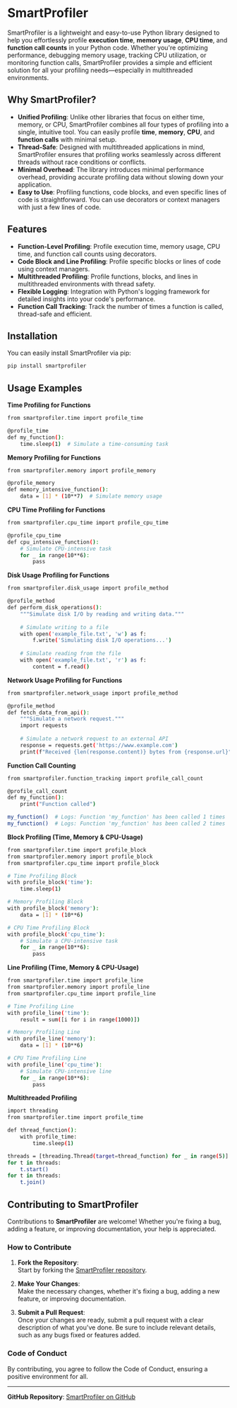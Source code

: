 # SmartProfiler

SmartProfiler is a lightweight and easy-to-use Python library designed to help you effortlessly profile **execution time**, **memory usage**, **CPU time**, and **function call counts** in your Python code. Whether you're optimizing performance, debugging memory usage, tracking CPU utilization, or monitoring function calls, SmartProfiler provides a simple and efficient solution for all your profiling needs—especially in multithreaded environments.
## Why SmartProfiler?

- **Unified Profiling**: Unlike other libraries that focus on either time, memory, or CPU, SmartProfiler combines all four types of profiling into a single, intuitive tool. You can easily profile **time**, **memory**, **CPU**, and **function calls** with minimal setup.
- **Thread-Safe**: Designed with multithreaded applications in mind, SmartProfiler ensures that profiling works seamlessly across different threads without race conditions or conflicts.
- **Minimal Overhead**: The library introduces minimal performance overhead, providing accurate profiling data without slowing down your application.
- **Easy to Use**: Profiling functions, code blocks, and even specific lines of code is straightforward. You can use decorators or context managers with just a few lines of code.

## Features

- **Function-Level Profiling**: Profile execution time, memory usage, CPU time, and function call counts using decorators.
- **Code Block and Line Profiling**: Profile specific blocks or lines of code using context managers.
- **Multithreaded Profiling**: Profile functions, blocks, and lines in multithreaded environments with thread safety.
- **Flexible Logging**: Integration with Python's logging framework for detailed insights into your code's performance.
- **Function Call Tracking**: Track the number of times a function is called, thread-safe and efficient.

## Installation

You can easily install SmartProfiler via pip:

```bash
pip install smartprofiler

```

## Usage Examples
**Time Profiling for Functions**

```bash
from smartprofiler.time import profile_time

@profile_time
def my_function():
    time.sleep(1)  # Simulate a time-consuming task

```
**Memory Profiling for Functions**

```bash
from smartprofiler.memory import profile_memory

@profile_memory
def memory_intensive_function():
    data = [1] * (10**7)  # Simulate memory usage

```

**CPU Time Profiling for Functions**

```bash
from smartprofiler.cpu_time import profile_cpu_time

@profile_cpu_time
def cpu_intensive_function():
    # Simulate CPU-intensive task
    for _ in range(10**6):
        pass

```
**Disk Usage Profiling for Functions**

```bash
from smartprofiler.disk_usage import profile_method

@profile_method
def perform_disk_operations():
    """Simulate disk I/O by reading and writing data."""
    
    # Simulate writing to a file
    with open('example_file.txt', 'w') as f:
        f.write('Simulating disk I/O operations...')
    
    # Simulate reading from the file
    with open('example_file.txt', 'r') as f:
        content = f.read()

```
**Network Usage Profiling for Functions**

```bash
from smartprofiler.network_usage import profile_method

@profile_method
def fetch_data_from_api():
    """Simulate a network request."""
    import requests
    
    # Simulate a network request to an external API
    response = requests.get('https://www.example.com')
    print(f"Received {len(response.content)} bytes from {response.url}")

```
**Function Call Counting**

```bash
from smartprofiler.function_tracking import profile_call_count

@profile_call_count
def my_function():
    print("Function called")

my_function()  # Logs: Function 'my_function' has been called 1 times
my_function()  # Logs: Function 'my_function' has been called 2 times

```

**Block Profiling (Time, Memory & CPU-Usage)**

```bash
from smartprofiler.time import profile_block
from smartprofiler.memory import profile_block
from smartprofiler.cpu_time import profile_block

# Time Profiling Block
with profile_block('time'):
    time.sleep(1)

# Memory Profiling Block
with profile_block('memory'):
    data = [1] * (10**6)

# CPU Time Profiling Block
with profile_block('cpu_time'):
    # Simulate a CPU-intensive task
    for _ in range(10**6):
        pass

```

**Line Profiling (Time, Memory & CPU-Usage)**

```bash
from smartprofiler.time import profile_line
from smartprofiler.memory import profile_line
from smartprofiler.cpu_time import profile_line

# Time Profiling Line
with profile_line('time'):
    result = sum([i for i in range(1000)])

# Memory Profiling Line
with profile_line('memory'):
    data = [1] * (10**6)

# CPU Time Profiling Line
with profile_line('cpu_time'):
    # Simulate CPU-intensive line
    for _ in range(10**6):
        pass

```

**Multithreaded Profiling**

```bash
import threading
from smartprofiler.time import profile_time

def thread_function():
    with profile_time:
        time.sleep(1)

threads = [threading.Thread(target=thread_function) for _ in range(5)]
for t in threads:
    t.start()
for t in threads:
    t.join()

```
## Contributing to SmartProfiler
Contributions to **SmartProfiler** are welcome! Whether you're fixing a bug, adding a feature, or improving documentation, your help is appreciated.


### How to Contribute

1. **Fork the Repository**:  
   Start by forking the [SmartProfiler repository](https://github.com/vigsun19/quick_profile).

2. **Make Your Changes**:  
   Make the necessary changes, whether it's fixing a bug, adding a new feature, or improving documentation.

3. **Submit a Pull Request**:  
   Once your changes are ready, submit a pull request with a clear description of what you've done. Be sure to include relevant details, such as any bugs fixed or features added.

### Code of Conduct

By contributing, you agree to follow the Code of Conduct, ensuring a positive environment for all.

---

**GitHub Repository**: [SmartProfiler on GitHub](https://github.com/vigsun19/quick_profile)
